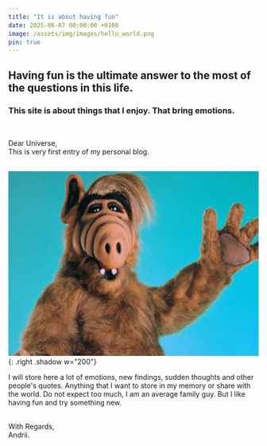```yaml
---
title: "It is about having fun"
date: 2025-06-07 00:00:00 +0100
image: /assets/img/images/hello_world.png
pin: true
---
```


<h2>Having fun is the ultimate answer to the most of the questions in this life.</h2>
<h3>This site is about things that I enjoy. That bring emotions.</h3><br>

Dear Universe,<br>
This is very first entry of my personal blog.<br><br>

![Desktop View](/assets/img/images/alf_greeting.png){: .right .shadow w="200"}

I will store here a lot of emotions, new findings, sudden thoughts and other people's quotes. Anything that I want to store in my memory or share with the world. Do not expect too much, I am an average family guy. But I like having fun and try something new.<br><br>



With Regards,<br>
Andrii.
